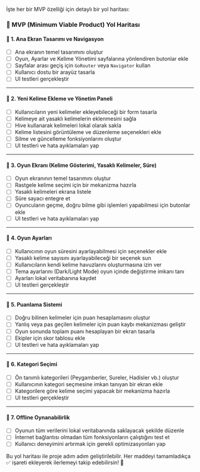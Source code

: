 İşte her bir MVP özelliği için detaylı bir yol haritası:

### 🔹 MVP (Minimum Viable Product) Yol Haritası

#### 📌 1. Ana Ekran Tasarımı ve Navigasyon
- [ ] Ana ekranın temel tasarımını oluştur  
- [ ] Oyun, Ayarlar ve Kelime Yönetimi sayfalarına yönlendiren butonlar ekle  
- [ ] Sayfalar arası geçiş için `GoRouter` veya `Navigator` kullan  
- [ ] Kullanıcı dostu bir arayüz tasarla   
- [ ] UI testleri gerçekleştir  

---

#### 📌 2. Yeni Kelime Ekleme ve Yönetim Paneli
- [ ] Kullanıcıların yeni kelimeler ekleyebileceği bir form tasarla  
- [ ] Kelimeye ait yasaklı kelimelerin eklenmesini sağla  
- [ ] Hive kullanarak kelimeleri lokal olarak sakla  
- [ ] Kelime listesini görüntüleme ve düzenleme seçenekleri ekle  
- [ ] Silme ve güncelleme fonksiyonlarını oluştur  
- [ ] UI testleri ve hata ayıklamaları yap  

---

#### 📌 3. Oyun Ekranı (Kelime Gösterimi, Yasaklı Kelimeler, Süre)  
- [ ] Oyun ekranının temel tasarımını oluştur  
- [ ] Rastgele kelime seçimi için bir mekanizma hazırla  
- [ ] Yasaklı kelimeleri ekrana listele  
- [ ] Süre sayacı entegre et  
- [ ] Oyuncuların geçme, doğru bilme gibi işlemleri yapabilmesi için butonlar ekle  
- [ ] UI testleri ve hata ayıklamaları yap  

---

#### 📌 4. Oyun Ayarları  
- [ ] Kullanıcının oyun süresini ayarlayabilmesi için seçenekler ekle  
- [ ] Yasaklı kelime sayısını ayarlayabileceği bir seçenek sun  
- [ ] Kullanıcıların kendi kelime havuzlarını oluşturmasına izin ver  
- [ ] Tema ayarlarını (Dark/Light Mode) oyun içinde değiştirme imkanı tanı  
- [ ] Ayarları lokal veritabanına kaydet  
- [ ] UI testleri gerçekleştir  

---

#### 📌 5. Puanlama Sistemi  
- [ ] Doğru bilinen kelimeler için puan hesaplamasını oluştur  
- [ ] Yanlış veya pas geçilen kelimeler için puan kaybı mekanizması geliştir  
- [ ] Oyun sonunda toplam puanı hesaplayan bir ekran tasarla  
- [ ] Ekipler için skor tablosu ekle  
- [ ] UI testleri ve hata ayıklamaları yap  

---

#### 📌 6. Kategori Seçimi  
- [ ] Ön tanımlı kategorileri (Peygamberler, Sureler, Hadisler vb.) oluştur  
- [ ] Kullanıcının kategori seçmesine imkan tanıyan bir ekran ekle  
- [ ] Kategorilere göre kelime seçimi yapacak bir mekanizma hazırla  
- [ ] UI testleri gerçekleştir  

---

#### 📌 7. Offline Oynanabilirlik  
- [ ] Oyunun tüm verilerini lokal veritabanında saklayacak şekilde düzenle  
- [ ] İnternet bağlantısı olmadan tüm fonksiyonların çalıştığını test et  
- [ ] Kullanıcı deneyimini artırmak için gerekli optimizasyonları yap  

Bu yol haritası ile proje adım adım geliştirilebilir. Her maddeyi tamamladıkça ✅ işareti ekleyerek ilerlemeyi takip edebilirsin! 🚀  